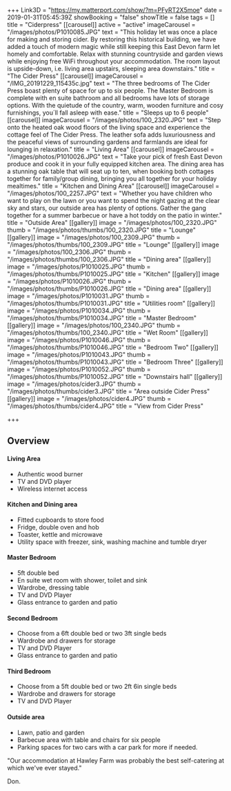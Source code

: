 +++
Link3D = "https://my.matterport.com/show/?m=PFyRT2X5moe"
date = 2019-01-31T05:45:39Z
showBooking = "false"
showTitle = false
tags = []
title = "Ciderpress"
[[carousel]]
active = "active"
imageCarousel = "/images/photos/P1010085.JPG"
text = "This holiday let was once a place for making and storing cider. By restoring this historical building, we have added a touch of modern magic while still keeping this East Devon farm let homely and comfortable. Relax with stunning countryside and garden views while enjoying free WiFi throughout your accommodation. The room layout is upside-down, i.e. living area upstairs, sleeping area downstairs."
title = "The Cider Press"
[[carousel]]
imageCarousel = "/IMG_20191229_115435c.jpg"
text = "The three bedrooms of The Cider Press boast plenty of space for up to six people. The Master Bedroom is complete with en suite bathroom  and all bedrooms have lots of storage options. With the quietude of the country, warm, wooden furniture and cosy furnishings, you´ll fall asleep with ease."
title = "Sleeps up to 6 people"
[[carousel]]
imageCarousel = "/images/photos/100_2320.JPG"
text = "Step onto the heated oak wood floors of the living space and experience the cottage feel of The Cider Press. The leather sofa adds luxuriousness and the peaceful views of surrounding gardens and farmlands are ideal for lounging in relaxation."
title = "Living Area"
[[carousel]]
imageCarousel = "/images/photos/P1010026.JPG"
text = "Take your pick of fresh East Devon produce and cook it in your fully equipped kitchen area. The dining area has a stunning oak table that will seat up to ten, when booking both cottages together for family/group dining, bringing you all together for your holiday mealtimes."
title = "Kitchen and Dining Area"
[[carousel]]
imageCarousel = "/images/photos/100_2257.JPG"
text = "Whether you have children who want to play on the lawn or you want to spend the night gazing at the clear sky and stars, our outside area has plenty of options. Gather the gang together for a summer barbecue or have a hot toddy on the patio in winter."
title = "Outside Area"
[[gallery]]
image = "/images/photos/100_2320.JPG"
thumb = "/images/photos/thumbs/100_2320.JPG"
title = "Lounge"
[[gallery]]
image = "/images/photos/100_2309.JPG"
thumb = "/images/photos/thumbs/100_2309.JPG"
title = "Lounge"
[[gallery]]
image = "/images/photos/100_2306.JPG"
thumb = "/images/photos/thumbs/100_2306.JPG"
title = "Dining area"
[[gallery]]
image = "/images/photos/P1010025.JPG"
thumb = "/images/photos/thumbs/P1010025.JPG"
title = "Kitchen"
[[gallery]]
image = "/images/photos/P1010026.JPG"
thumb = "/images/photos/thumbs/P1010026.JPG"
title = "Dining area"
[[gallery]]
image = "/images/photos/P1010031.JPG"
thumb = "/images/photos/thumbs/P1010031.JPG"
title = "Utilities room"
[[gallery]]
image = "/images/photos/P1010034.JPG"
thumb = "/images/photos/thumbs/P1010034.JPG"
title = "Master Bedroom"
[[gallery]]
image = "/images/photos/100_2340.JPG"
thumb = "/images/photos/thumbs/100_2340.JPG"
title = "Wet Room"
[[gallery]]
image = "/images/photos/P1010046.JPG"
thumb = "/images/photos/thumbs/P1010046.JPG"
title = "Bedroom Two"
[[gallery]]
image = "/images/photos/P1010043.JPG"
thumb = "/images/photos/thumbs/P1010043.JPG"
title = "Bedroom Three"
[[gallery]]
image = "/images/photos/P1010052.JPG"
thumb = "/images/photos/thumbs/P1010052.JPG"
title = "Downstairs hall"
[[gallery]]
image = "/images/photos/cider3.JPG"
thumb = "/images/photos/thumbs/cider3.JPG"
title = "Area outside Cider Press"
[[gallery]]
image = "/images/photos/cider4.JPG"
thumb = "/images/photos/thumbs/cider4.JPG"
title = "View from Cider Press"

+++
## Overview

#### Living Area

* Authentic wood burner
* TV and DVD player
* Wireless internet access

#### Kitchen and Dining area

* Fitted cupboards to store food
* Fridge, double oven and hob
* Toaster, kettle and microwave
* Utility space with freezer, sink, washing machine and tumble dryer

#### Master Bedroom

* 5ft double bed
* En suite wet room with shower, toilet and sink
* Wardrobe, dressing table
* TV and DVD Player
* Glass entrance to garden and patio

#### Second Bedroom

* Choose from a 6ft double bed or two 3ft single beds
* Wardrobe and drawers for storage
* TV and DVD Player
* Glass entrance to garden and patio

#### Third Bedroom

* Choose from a 5ft double bed or two 2ft 6in single beds
* Wardrobe and drawers for storage
* TV and DVD Player

#### Outside area

* Lawn, patio and garden
* Barbecue area with table and chairs for six people
* Parking spaces for two cars with a car park for more if needed.

"Our accommodation at Hawley Farm was probably the best self-catering at which we've ever stayed."

Don.